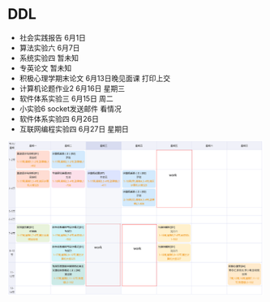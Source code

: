 # DDL

* 社会实践报告 6月1日
* 算法实验六 6月7日
* 系统实验四 暂未知
* 专英论文 暂未知
* 积极心理学期末论文 6月13日晚见面课 打印上交
* 计算机论题作业2 6月16日 星期三
* 软件体系实验三 6月15日 周二
* 小实验6 socket发送邮件 看情况
* 软件体系实验四 6月26日
* 互联网编程实验四 6月27日 星期日

![课表](picture/lession.png)
